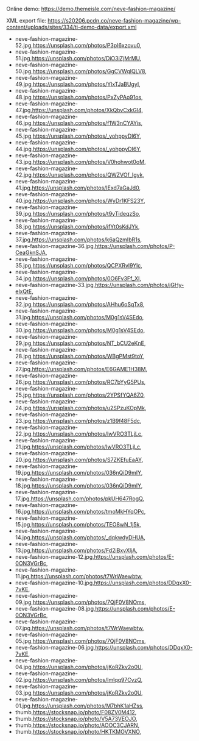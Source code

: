 Online demo: https://demo.themeisle.com/neve-fashion-magazine/

XML export file: https://s20206.pcdn.co/neve-fashion-magazine/wp-content/uploads/sites/334/ti-demo-data/export.xml

- neve-fashion-magazine-52.jpg,https://unsplash.com/photos/P3pI6xzovu0,
- neve-fashion-magazine-51.jpg,https://unsplash.com/photos/DiO3iZjMrMU,
- neve-fashion-magazine-50.jpg,https://unsplash.com/photos/GgCVWqIQLV8,
- neve-fashion-magazine-49.jpg,https://unsplash.com/photos/YlxTJaBUgyI,
- neve-fashion-magazine-48.jpg,https://unsplash.com/photos/PxZyPAo91os,
- neve-fashion-magazine-47.jpg,https://unsplash.com/photos/XkQbvCxkGl4,
- neve-fashion-magazine-46.jpg,https://unsplash.com/photos/f1W3nCYAYis,
- neve-fashion-magazine-45.jpg,https://unsplash.com/photos/_yohppyDI6Y,
- neve-fashion-magazine-44.jpg,https://unsplash.com/photos/_yohppyDI6Y,
- neve-fashion-magazine-43.jpg,https://unsplash.com/photos/V0hohwot0oM,
- neve-fashion-magazine-42.jpg,https://unsplash.com/photos/QWZVOf_Igvk,
- neve-fashion-magazine-41.jpg,https://unsplash.com/photos/IExd7aGaJd0,
- neve-fashion-magazine-40.jpg,https://unsplash.com/photos/WyDr1KFS23Y,
- neve-fashion-magazine-39.jpg,https://unsplash.com/photos/t9yTideqzSo,
- neve-fashion-magazine-38.jpg,https://unsplash.com/photos/ifYt0sKdJYk,
- neve-fashion-magazine-37.jpg,https://unsplash.com/photos/k6aQzmIbR1s,
- neve-fashion-magazine-36.jpg,https://unsplash.com/photos/P-CeaGknSJA,
- neve-fashion-magazine-35.jpg,https://unsplash.com/photos/QCPXRvl9Ylc,
- neve-fashion-magazine-34.jpg,https://unsplash.com/photos/0O6Fv3Ff_XI,
- neve-fashion-magazine-33.jpg,https://unsplash.com/photos/jGHy-elxQtE,
- neve-fashion-magazine-32.jpg,https://unsplash.com/photos/AHhu6oSqTx8,
- neve-fashion-magazine-31.jpg,https://unsplash.com/photos/M0g1sV4SEdo,
- neve-fashion-magazine-30.jpg,https://unsplash.com/photos/M0g1sV4SEdo,
- neve-fashion-magazine-29.jpg,https://unsplash.com/photos/NT_bCU2eKnE,
- neve-fashion-magazine-28.jpg,https://unsplash.com/photos/WBgPMst9toY,
- neve-fashion-magazine-27.jpg,https://unsplash.com/photos/E6GAME1H38M,
- neve-fashion-magazine-26.jpg,https://unsplash.com/photos/RC7bYyG5PUs,
- neve-fashion-magazine-25.jpg,https://unsplash.com/photos/2YPSfYQA6Z0,
- neve-fashion-magazine-24.jpg,https://unsplash.com/photos/u2SPzuKOpMk,
- neve-fashion-magazine-23.jpg,https://unsplash.com/photos/z1B9f48F5dc,
- neve-fashion-magazine-22.jpg,https://unsplash.com/photos/IwVRO3TLjLc,
- neve-fashion-magazine-21.jpg,https://unsplash.com/photos/IwVRO3TLjLc,
- neve-fashion-magazine-20.jpg,https://unsplash.com/photos/S7ZKEfuEaAY,
- neve-fashion-magazine-19.jpg,https://unsplash.com/photos/036nQiD9mIY,
- neve-fashion-magazine-18.jpg,https://unsplash.com/photos/036nQiD9mIY,
- neve-fashion-magazine-17.jpg,https://unsplash.com/photos/pkUH647RogQ,
- neve-fashion-magazine-16.jpg,https://unsplash.com/photos/tmoMkHYqOPc,
- neve-fashion-magazine-15.jpg,https://unsplash.com/photos/TEO8wN_1j5k,
- neve-fashion-magazine-14.jpg,https://unsplash.com/photos/_dqkwdyDHUA,
- neve-fashion-magazine-13.jpg,https://unsplash.com/photos/Fd2iBxvXljA,
- neve-fashion-magazine-12.jpg,https://unsplash.com/photos/E-0ON3VGrBc,
- neve-fashion-magazine-11.jpg,https://unsplash.com/photos/t7WrWaewbtw,
- neve-fashion-magazine-10.jpg,https://unsplash.com/photos/DDqxX0-7vKE,
- neve-fashion-magazine-09.jpg,https://unsplash.com/photos/7QjF0V8NOms,
- neve-fashion-magazine-08.jpg,https://unsplash.com/photos/E-0ON3VGrBc,
- neve-fashion-magazine-07.jpg,https://unsplash.com/photos/t7WrWaewbtw,
- neve-fashion-magazine-05.jpg,https://unsplash.com/photos/7QjF0V8NOms,
- neve-fashion-magazine-06.jpg,https://unsplash.com/photos/DDqxX0-7vKE,
- neve-fashion-magazine-04.jpg,https://unsplash.com/photos/jKoRZkv2o0U,
- neve-fashion-magazine-02.jpg,https://unsplash.com/photos/Imlqq97CvzQ,
- neve-fashion-magazine-03.jpg,https://unsplash.com/photos/jKoRZkv2o0U,
- neve-fashion-magazine-01.jpg,https://unsplash.com/photos/M7bhK1aHZss,
- thumb,https://stocksnap.io/photo/F08ZV0M412,
- thumb,https://stocksnap.io/photo/V5A73VEOJO,
- thumb,https://stocksnap.io/photo/AOOC3CJARN,
- thumb,https://stocksnap.io/photo/HKTKMOVXNO,
